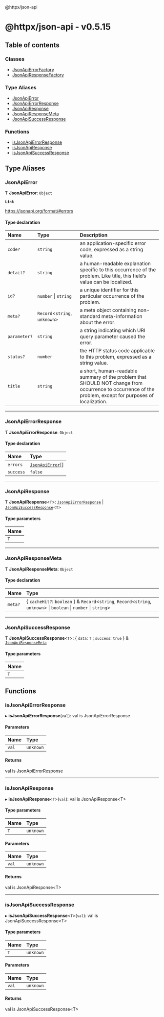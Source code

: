 @httpx/json-api

# @httpx/json-api - v0.5.15

## Table of contents

### Classes

- [JsonApiErrorFactory](classes/JsonApiErrorFactory.md)
- [JsonApiResponseFactory](classes/JsonApiResponseFactory.md)

### Type Aliases

- [JsonApiError](README.md#jsonapierror)
- [JsonApiErrorResponse](README.md#jsonapierrorresponse)
- [JsonApiResponse](README.md#jsonapiresponse)
- [JsonApiResponseMeta](README.md#jsonapiresponsemeta)
- [JsonApiSuccessResponse](README.md#jsonapisuccessresponse)

### Functions

- [isJsonApiErrorResponse](README.md#isjsonapierrorresponse)
- [isJsonApiResponse](README.md#isjsonapiresponse)
- [isJsonApiSuccessResponse](README.md#isjsonapisuccessresponse)

## Type Aliases

### JsonApiError

Ƭ **JsonApiError**: `Object`

**`Link`**

https://jsonapi.org/format/#errors

#### Type declaration

| Name | Type | Description |
| :------ | :------ | :------ |
| `code?` | `string` | an application-specific error code, expressed as a string value. |
| `detail?` | `string` | a human-readable explanation specific to this occurrence of the problem. Like title, this field’s value can be localized. |
| `id?` | `number` \| `string` | a unique identifier for this particular occurrence of the problem. |
| `meta?` | `Record`\<`string`, `unknown`\> | a meta object containing non-standard meta-information about the error. |
| `parameter?` | `string` | a string indicating which URI query parameter caused the error. |
| `status?` | `number` | the HTTP status code applicable to this problem, expressed as a string value. |
| `title` | `string` | a short, human-readable summary of the problem that SHOULD NOT change from occurrence to occurrence of the problem, except for purposes of localization. |

___

### JsonApiErrorResponse

Ƭ **JsonApiErrorResponse**: `Object`

#### Type declaration

| Name | Type |
| :------ | :------ |
| `errors` | [`JsonApiError`](README.md#jsonapierror)[] |
| `success` | ``false`` |

___

### JsonApiResponse

Ƭ **JsonApiResponse**\<`T`\>: [`JsonApiErrorResponse`](README.md#jsonapierrorresponse) \| [`JsonApiSuccessResponse`](README.md#jsonapisuccessresponse)\<`T`\>

#### Type parameters

| Name |
| :------ |
| `T` |

___

### JsonApiResponseMeta

Ƭ **JsonApiResponseMeta**: `Object`

#### Type declaration

| Name | Type |
| :------ | :------ |
| `meta?` | \{ `cacheHit?`: `boolean`  } & `Record`\<`string`, `Record`\<`string`, `unknown`\> \| `boolean` \| `number` \| `string`\> |

___

### JsonApiSuccessResponse

Ƭ **JsonApiSuccessResponse**\<`T`\>: \{ `data`: `T` ; `success`: ``true``  } & [`JsonApiResponseMeta`](README.md#jsonapiresponsemeta)

#### Type parameters

| Name |
| :------ |
| `T` |

## Functions

### isJsonApiErrorResponse

▸ **isJsonApiErrorResponse**(`val`): val is JsonApiErrorResponse

#### Parameters

| Name | Type |
| :------ | :------ |
| `val` | `unknown` |

#### Returns

val is JsonApiErrorResponse

___

### isJsonApiResponse

▸ **isJsonApiResponse**\<`T`\>(`val`): val is JsonApiResponse\<T\>

#### Type parameters

| Name | Type |
| :------ | :------ |
| `T` | `unknown` |

#### Parameters

| Name | Type |
| :------ | :------ |
| `val` | `unknown` |

#### Returns

val is JsonApiResponse\<T\>

___

### isJsonApiSuccessResponse

▸ **isJsonApiSuccessResponse**\<`T`\>(`val`): val is JsonApiSuccessResponse\<T\>

#### Type parameters

| Name | Type |
| :------ | :------ |
| `T` | `unknown` |

#### Parameters

| Name | Type |
| :------ | :------ |
| `val` | `unknown` |

#### Returns

val is JsonApiSuccessResponse\<T\>
